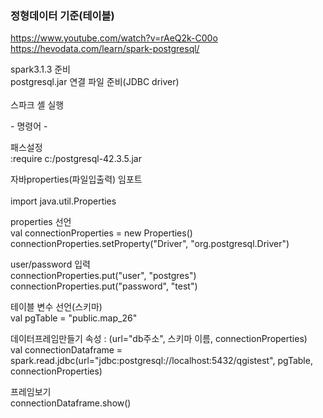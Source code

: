 ### 정형데이터 기준(테이블)

https://www.youtube.com/watch?v=rAeQ2k-C00o<br> 
https://hevodata.com/learn/spark-postgresql/

spark3.1.3 준비<br>
postgresql.jar 연결 파일 준비(JDBC driver)<br>  
스파크 셸 실행<br>

&#45; 명령어 - 

패스설정<br>
:require c:/postgresql-42.3.5.jar 
 
자바properties(파일입출력) 임포트<br>  
import java.util.Properties 
 
properties 선언<br>
val connectionProperties = new Properties()<br>
connectionProperties.setProperty("Driver", "org.postgresql.Driver")  

user/password 입력<br> 
connectionProperties.put("user", "postgres")<br>
connectionProperties.put("password", "test")

테이블 변수 선언(스키마)<br>
val pgTable = "public.map_26"

데이터프레임만들기   속성 : (url="db주소", 스키마 이름, connectionProperties)<br>
val connectionDataframe = spark.read.jdbc(url="jdbc:postgresql://localhost:5432/qgistest", pgTable, connectionProperties)

프레임보기<br>
connectionDataframe.show()

